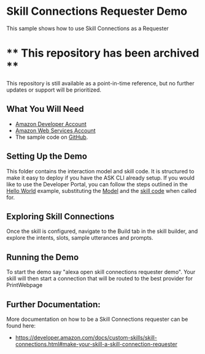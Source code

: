 # Skill Connections Requester Demo
This sample shows how to use Skill Connections as a Requester

# ** This repository has been archived **
This repository is still available as a point-in-time reference, but no further updates or support will be prioritized.

## What You Will Need
*  [Amazon Developer Account](http://developer.amazon.com/alexa)
*  [Amazon Web Services Account](http://aws.amazon.com/)
*  The sample code on [GitHub](https://github.com/alexa-samples/skill-connections-requester-demo/).

## Setting Up the Demo
This folder contains the interaction model and skill code.  It is structured to make it easy to deploy if you have the ASK CLI already setup.  If you would like to use the Developer Portal, you can follow the steps outlined in the [Hello World](https://github.com/alexa/skill-sample-nodejs-hello-world) example, substituting the [Model](./models/en-US.json) and the [skill code](./lambda/custom/index.js) when called for.

## Exploring Skill Connections
Once the skill is configured, navigate to the Build tab in the skill builder, and explore the intents, slots, sample utterances and prompts.

## Running the Demo
To start the demo say "alexa open skill connections requester demo". Your skill will then start a connection that will be routed to the best provider for PrintWebpage

## Further Documentation:
More documentation on how to be a Skill Connections requester can be found here:
* https://developer.amazon.com/docs/custom-skills/skill-connections.html#make-your-skill-a-skill-connection-requester

